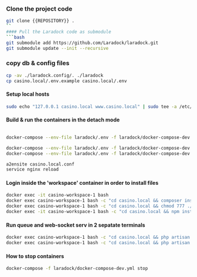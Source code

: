 ### Clone the project code
```bash
git clone {{REPOSITORY}} .
``
#### Pull the Laradock code as submodule
```bash
git submodule add https://github.com/Laradock/laradock.git
git submodule update --init --recursive
```


### copy db & config files
```bash
cp -av ./laradock.config/. ./laradock
cp casino.local/.env.example casino.local/.env
```

#### Setup local hosts
```bash
sudo echo "127.0.0.1 casino.local www.casino.local" | sudo tee -a /etc/hosts
```

#### Build & run the containers in the detach mode
```bash

docker-compose --env-file laradock/.env -f laradock/docker-compose-dev.yml up -d nginx workspace php-fpm postgres rabbitmq redis

docker-compose --env-file laradock/.env -f laradock/docker-compose-dev.yml restart nginx
docker-compose --env-file laradock/.env -f laradock/docker-compose-dev.yml stop 

a2ensite casino.local.conf
service nginx reload
```

#### Login inside the 'workspace' container in order to install files
```bash
docker exec -it casino-workspace-1 bash
docker exec casino-workspace-1 bash -c "cd casino.local && composer install -n && php artisan migrate"
docker exec casino-workspace-1 bash -c "cd casino.local && chmod 777 ./storage -R && chmod 777 ./bootstrap/cache -R"
docker exec -it casino-workspace-1 bash -c "cd casino.local && npm install && npm run build"
```

#### Run queue and web-socket serv in 2 sepatate terminals
```bash
docker exec casino-workspace-1 bash -c "cd casino.local && php artisan queue:work rabbitmq"
docker exec casino-workspace-1 bash -c "cd casino.local && php artisan reverb:install &&  php artisan reverb:start"
```

#### How to stop containers
```bash
docker-compose -f laradock/docker-compose-dev.yml stop
```
